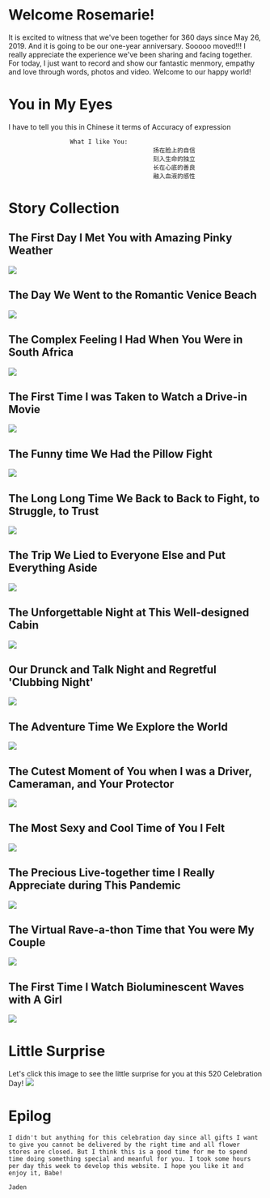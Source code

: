 # Welcome Rosemarie!

It is excited to witness that we've been together for 360 days since May 26, 2019. And it is going to be our one-year anniversary. Sooooo moved!!! I really appreciate the experience we've been sharing and facing together. For today, I just want to record and show our fantastic menmory, empathy and love through words, photos and video. Welcome to our happy world!

# You in My Eyes
I have to tell you this in Chinese it terms of Accuracy of expression  
                          
                     What I like You:
                                            扬在脸上的自信
                                            刻入生命的独立
                                            长在心底的善良
                                            融入血液的感性

# Story Collection
## The First Day I Met You with Amazing Pinky Weather
![](https://github.com/Rose-Royce/Rose-Royce.github.io/blob/master/img/1590038015036.jpg?raw=true)

## The Day We Went to the Romantic Venice Beach
![](https://github.com/Rose-Royce/Rose-Royce.github.io/blob/master/img/21590035336_.pic_hd.jpg?raw=true)

## The Complex Feeling I Had When You Were in South Africa
![](https://github.com/Rose-Royce/Rose-Royce.github.io/blob/master/img/1590038590163.jpg?raw=true)

## The First Time I was Taken to Watch a Drive-in Movie 
![](https://github.com/Rose-Royce/Rose-Royce.github.io/blob/master/img/41590035338_.pic_hd.jpg?raw=true)

## The Funny time We Had the Pillow Fight
![](https://github.com/Rose-Royce/Rose-Royce.github.io/blob/master/img/121590036056_.pic_hd.jpg?raw=true)

## The Long Long Time We Back to Back to Fight, to Struggle, to Trust
![](https://github.com/Rose-Royce/Rose-Royce.github.io/blob/master/img/WechatIMG13.jpeg?raw=true)

## The Trip We Lied to Everyone Else and Put Everything Aside
![](https://github.com/Rose-Royce/Rose-Royce.github.io/blob/master/img/1590036437836.jpg?raw=true)

## The Unforgettable Night at This Well-designed Cabin
![](https://github.com/Rose-Royce/Rose-Royce.github.io/blob/master/img/1590040280438.jpg?raw=true)

## Our Drunck and Talk Night and Regretful 'Clubbing Night'
![](https://github.com/Rose-Royce/Rose-Royce.github.io/blob/master/img/1590040668611.jpg?raw=true)

## The Adventure Time We Explore the World
![](https://github.com/Rose-Royce/Rose-Royce.github.io/blob/master/img/IMG_3050.JPG?raw=true)

## The Cutest Moment of You when I was a Driver, Cameraman, and Your Protector
![](https://github.com/Rose-Royce/Rose-Royce.github.io/blob/master/img/1590036736221.jpg?raw=true)

## The Most Sexy and Cool Time of You I Felt 
![](https://github.com/Rose-Royce/Rose-Royce.github.io/blob/master/img/WechatIMG9.jpeg?raw=true)

## The Precious Live-together time I Really Appreciate during This Pandemic
![](https://github.com/Rose-Royce/Rose-Royce.github.io/blob/master/img/1590039860656.jpg?raw=true)

## The Virtual Rave-a-thon Time that You were My Couple
![](https://github.com/Rose-Royce/Rose-Royce.github.io/blob/master/img/111590036024_.pic_hd.jpg?raw=true)

## The First Time I Watch Bioluminescent Waves with A Girl
![](https://github.com/Rose-Royce/Rose-Royce.github.io/blob/master/img/71590035342_.pic_hd.jpg?raw=true)

# Little Surprise
Let's click this image to see the little surprise for you at this 520 Celebration Day!
[![](https://github.com/Rose-Royce/Rose-Royce.github.io/blob/master/img/1590037313657.jpg?raw=true)](https://youtu.be/pvvUQRe7NOg)

# Epilog
```
I didn't but anything for this celebration day since all gifts I want to give you cannot be delivered by the right time and all flower stores are closed. But I think this is a good time for me to spend time doing something special and meanful for you. I took some hours per day this week to develop this website. I hope you like it and enjoy it, Babe!
                                                                                Jaden
```
